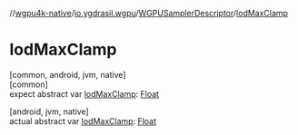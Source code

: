 //[wgpu4k-native](../../../index.md)/[io.ygdrasil.wgpu](../index.md)/[WGPUSamplerDescriptor](index.md)/[lodMaxClamp](lod-max-clamp.md)

# lodMaxClamp

[common, android, jvm, native]\
[common]\
expect abstract var [lodMaxClamp](lod-max-clamp.md): [Float](https://kotlinlang.org/api/core/kotlin-stdlib/kotlin/-float/index.html)

[android, jvm, native]\
actual abstract var [lodMaxClamp](lod-max-clamp.md): [Float](https://kotlinlang.org/api/core/kotlin-stdlib/kotlin/-float/index.html)
